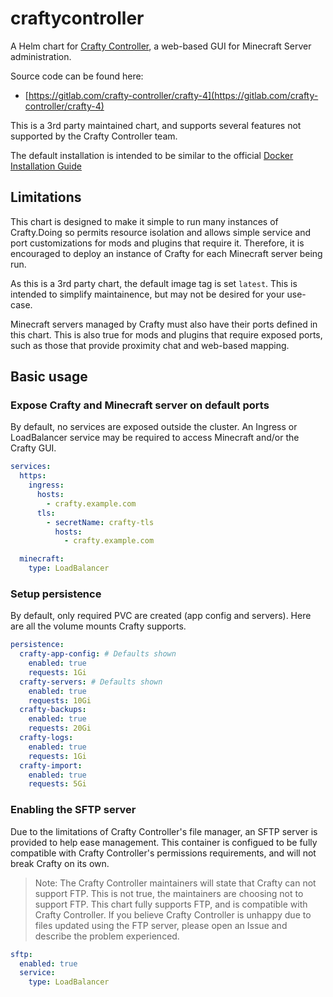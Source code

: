 # craftycontroller

A Helm chart for [Crafty Controller](https://craftycontrol.com/), a web-based GUI for Minecraft Server administration.

Source code can be found here:

- [https://gitlab.com/crafty-controller/crafty-4](https://gitlab.com/crafty-controller/crafty-4)

This is a 3rd party maintained chart, and supports several features not supported by the Crafty Controller team.

The default installation is intended to be similar to the official [Docker Installation Guide](https://docs.craftycontrol.com/pages/getting-started/installation/docker/)

## Limitations

This chart is designed to make it simple to run many instances of Crafty.Doing so permits resource isolation and allows simple service and port customizations for mods and plugins that require it. Therefore, it is encouraged to deploy an instance of Crafty for each Minecraft server being run.

As this is a 3rd party chart, the default image tag is set `latest`. This is intended to simplify maintainence, but may not be desired for your use-case.

Minecraft servers managed by Crafty must also have their ports defined in this chart. This is also true for mods and plugins that require exposed ports, such as those that provide proximity chat and web-based mapping.

## Basic usage

### Expose Crafty and Minecraft server on default ports

By default, no services are exposed outside the cluster. An Ingress or LoadBalancer service may be required to access Minecraft and/or the Crafty GUI.

```yaml
services:
  https:
    ingress:
      hosts:
        - crafty.example.com
      tls:
        - secretName: crafty-tls
          hosts:
            - crafty.example.com

  minecraft:
    type: LoadBalancer
```

### Setup persistence

By default, only required PVC are created (app config and servers). Here are all the volume mounts Crafty supports.

```yaml
persistence:
  crafty-app-config: # Defaults shown
    enabled: true
    requests: 1Gi
  crafty-servers: # Defaults shown
    enabled: true
    requests: 10Gi
  crafty-backups:
    enabled: true
    requests: 20Gi
  crafty-logs:
    enabled: true
    requests: 1Gi
  crafty-import:
    enabled: true
    requests: 5Gi
```

### Enabling the SFTP server

Due to the limitations of Crafty Controller's file manager, an SFTP server is provided to help ease management. This container is configued to be fully compatible with Crafty Controller's permissions requirements, and will not break Crafty on its own.

> Note: The Crafty Controller maintainers will state that Crafty can not support FTP. This is not true, the maintainers are choosing not to support FTP. This chart fully supports FTP, and is compatible with Crafty Controller. If you believe Crafty Controller is unhappy due to files updated using the FTP server, please open an Issue and describe the problem experienced.

```yaml
sftp:
  enabled: true
  service:
    type: LoadBalancer
```
